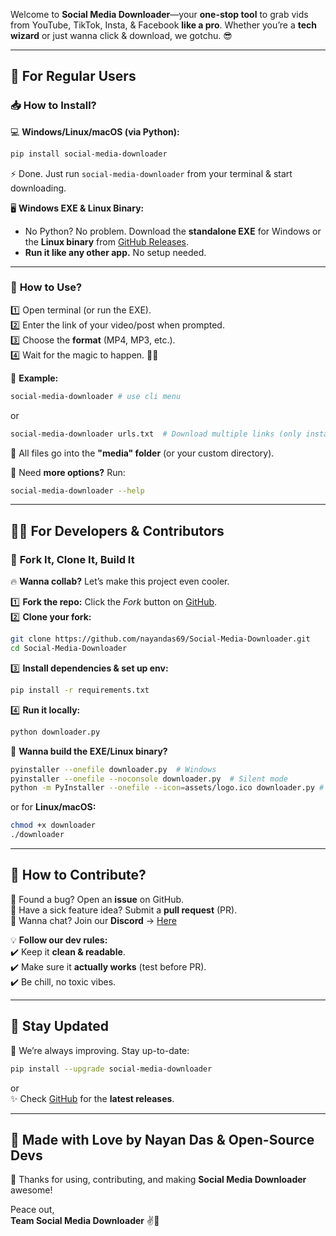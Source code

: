 Welcome to **Social Media Downloader**—your **one-stop tool** to grab vids from YouTube, TikTok, Insta, & Facebook **like a pro**. Whether you’re a **tech wizard** or just wanna click & download, we gotchu. 😎  

---

## 🎯 **For Regular Users**  

### 📥 **How to Install?**  

💻 **Windows/Linux/macOS (via Python):**  
```sh
pip install social-media-downloader
```
⚡ Done. Just run `social-media-downloader` from your terminal & start downloading.  

🖥️ **Windows EXE & Linux Binary:**  
- No Python? No problem. Download the **standalone EXE** for Windows or the **Linux binary** from [GitHub Releases](https://github.com/nayandas69/Social-Media-Downloader/releases).  
- **Run it like any other app.** No setup needed.  

---

### 🚀 **How to Use?**  

1️⃣ Open terminal (or run the EXE).  
2️⃣ Enter the link of your video/post when prompted.  
3️⃣ Choose the **format** (MP4, MP3, etc.).  
4️⃣ Wait for the magic to happen. 🎩✨  

🔗 **Example:**  
```sh
social-media-downloader # use cli menu
```
or  
```sh
social-media-downloader urls.txt  # Download multiple links (only instagram) at once
```

💾 All files go into the **"media" folder** (or your custom directory).  

📜 Need **more options?** Run:  
```sh
social-media-downloader --help
```

---

## 👨‍💻 **For Developers & Contributors**  

### 🔗 **Fork It, Clone It, Build It**  

🔥 **Wanna collab?** Let’s make this project even cooler.  

1️⃣ **Fork the repo:** Click the *Fork* button on [GitHub](https://github.com/nayandas69/Social-Media-Downloader).  
2️⃣ **Clone your fork:**  
```sh
git clone https://github.com/nayandas69/Social-Media-Downloader.git
cd Social-Media-Downloader
```
3️⃣ **Install dependencies & set up env:**  
```sh
pip install -r requirements.txt
```
4️⃣ **Run it locally:**  
```sh
python downloader.py
```

🔧 **Wanna build the EXE/Linux binary?**  
```sh
pyinstaller --onefile downloader.py  # Windows
pyinstaller --onefile --noconsole downloader.py  # Silent mode
python -m PyInstaller --onefile --icon=assets/logo.ico downloader.py # Ensures PyInstaller runs within the active Python environment and sets a custom icon
```
or for **Linux/macOS:**  
```sh
chmod +x downloader
./downloader
```

---

## 🤝 **How to Contribute?**  

🔹 Found a bug? Open an **issue** on GitHub.  
🔹 Have a sick feature idea? Submit a **pull request** (PR).  
🔹 Wanna chat? Join our **Discord** → [Here](https://discord.gg/skHyssu)  

💡 **Follow our dev rules:**  
✔️ Keep it **clean & readable**.  
✔️ Make sure it **actually works** (test before PR).  
✔️ Be chill, no toxic vibes.  

---

## 📢 **Stay Updated**  

🚀 We’re always improving. Stay up-to-date:  
```sh
pip install --upgrade social-media-downloader
```
or  
✨ Check [GitHub](https://github.com/nayandas69/Social-Media-Downloader) for the **latest releases**.  

---

## 💖 **Made with Love by Nayan Das & Open-Source Devs**  

💙 Thanks for using, contributing, and making **Social Media Downloader** awesome!  

Peace out,  
**Team Social Media Downloader** ✌️💖

